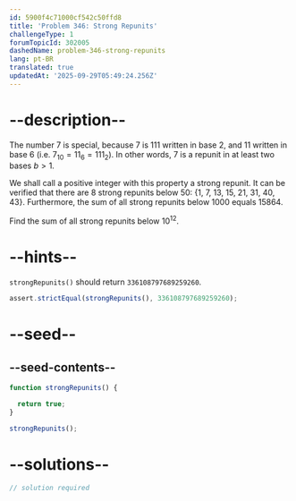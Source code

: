 ```yaml
---
id: 5900f4c71000cf542c50ffd8
title: 'Problem 346: Strong Repunits'
challengeType: 1
forumTopicId: 302005
dashedName: problem-346-strong-repunits
lang: pt-BR
translated: true
updatedAt: '2025-09-29T05:49:24.256Z'
---
```


# --description--

The number 7 is special, because 7 is 111 written in base 2, and 11 written in base 6 (i.e. $7_{10} = {11}_6 = {111}_2$). In other words, 7 is a repunit in at least two bases $b > 1$.

We shall call a positive integer with this property a strong repunit. It can be verified that there are 8 strong repunits below 50: {1, 7, 13, 15, 21, 31, 40, 43}. Furthermore, the sum of all strong repunits below 1000 equals 15864.

Find the sum of all strong repunits below ${10}^{12}$.

# --hints--

`strongRepunits()` should return `336108797689259260`.

```js
assert.strictEqual(strongRepunits(), 336108797689259260);
```

# --seed--

## --seed-contents--

```js
function strongRepunits() {

  return true;
}

strongRepunits();
```

# --solutions--

```js
// solution required
```
